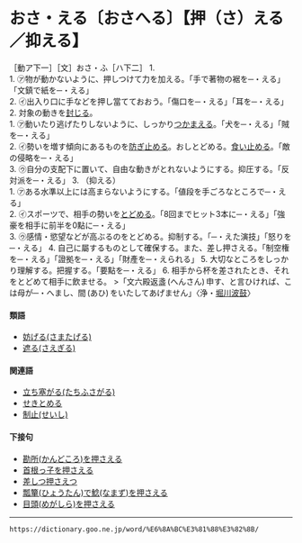 # おさ・える〔おさへる〕【押（さ）える／抑える】
［動ア下一］［文］おさ・ふ［ハ下二］
1.      
    1.  ㋐物が動かないように、押しつけて力を加える。「手で著物の裾を─・える」「文鎮で紙を─・える」        
    2.  ㋑出入り口に手などを押し當てておおう。「傷口を─・える」「耳を─・える」
2.   対象の動きを[封じる](ふうずる（封ずる）)。    
    1.  ㋐動いたり逃げたりしないように、しっかり[つかまえる](つかまえる（捕まえる／掴まえる／捉まえる）)。「犬を─・える」「賊を─・える」        
    2.  ㋑勢いを増す傾向にあるものを[防ぎ](%E3%81%B5%E3%81%9B%E3%81%8E%EF%BC%88%E9%98%B2%E3%81%8E%EF%BC%8F%E7%A6%A6%E3%81%8E%EF%BC%8F%E6%8B%92%E3%81%8E%EF%BC%89.md)[止める](とどめる（止める／留める／停める）)。おしとどめる。[食い止める](くいとめる（食い止める）)。「敵の侵略を─・える」        
    3.  ㋒自分の支配下に置いて、自由な動きがとれないようにする。抑圧する。「反対派を─・える」
3.  （抑える）    
    1.  ㋐ある水準以上には高まらないようにする。「値段を手ごろなところで─・える」        
    2.  ㋑スポーツで、相手の勢いを[とどめる](とどめる（止める／留める／停める）)。「8回までヒット3本に─・える」「強豪を相手に前半を0點に─・える」        
    3.  ㋒感情・慾望などが高ぶるのをとどめる。抑制する。「─・えた演技」「怒りを─・える」
4. 自己に屬するものとして確保する。また、差し押さえる。「制空権を─・える」「證拠を─・える」「財產を─・えられる」
5. 大切なところをしっかり理解する。把握する。「要點を─・える」
6. 相手から杯を差されたとき、それをとどめて相手に飲ませる。
    >「文六殿返盞 (へんさん) 申す、と言ひければ、こは母が─・へまし、間 (あひ) をいたしてあげません」〈浄・[堀川波鼓](https://dictionary.goo.ne.jp/word/%E5%A0%80%E5%B7%9D%E6%B3%A2%E9%BC%93/#jn-205413)〉

#### 類語
-   [妨げる(さまたげる)](https://dictionary.goo.ne.jp/word/%E5%A6%A8%E3%81%92%E3%82%8B/#jn-89235)
-   [遮る(さえぎる)](https://dictionary.goo.ne.jp/word/%E9%81%AE%E3%82%8B_%28%E3%81%95%E3%81%88%E3%81%8E%E3%82%8B%29/#jn-86109)

#### 関連語

-   [立ち塞がる(たちふさがる)](https://dictionary.goo.ne.jp/word/%E7%AB%8B%E5%A1%9E%E3%81%8C%E3%82%8B/#jn-137117)
-   [せきとめる](https://dictionary.goo.ne.jp/word/%E5%A1%9E%E3%81%8D%E6%AD%A2%E3%82%81%E3%82%8B/#jn-123692)
-   [制止(せいし)](https://dictionary.goo.ne.jp/word/%E5%88%B6%E6%AD%A2/#jn-121630)

#### 下接句

-   [勘所(かんどころ)を押さえる](https://dictionary.goo.ne.jp/word/%E5%8B%98%E6%89%80%E3%82%92%E6%8A%BC%E3%81%95%E3%81%88%E3%82%8B/#jn-49262)
-   [首根っ子を押さえる](https://dictionary.goo.ne.jp/word/%E9%A6%96%E6%A0%B9%E3%81%A3%E5%AD%90%E3%82%92%E6%8A%BC%E3%81%95%E3%81%88%E3%82%8B/#jn-62729)
-   [差しつ押さえつ](https://dictionary.goo.ne.jp/word/%E5%B7%AE%E3%81%97%E3%81%A4%E6%8A%BC%E3%81%95%E3%81%88%E3%81%A4/#jn-88019)
-   [瓢簞(ひょうたん)で鯰(なまず)を押さえる](https://dictionary.goo.ne.jp/word/%E7%93%A2%E7%AE%AA%E3%81%A7%E9%AF%B0%E3%82%92%E6%8A%BC%E3%81%95%E3%81%88%E3%82%8B/#jn-187970)
-   [目頭(めがしら)を押さえる](https://dictionary.goo.ne.jp/word/%E7%9B%AE%E9%A0%AD%E3%82%92%E6%8A%BC%E3%81%95%E3%81%88%E3%82%8B/#jn-217102)

---
`https://dictionary.goo.ne.jp/word/%E6%8A%BC%E3%81%88%E3%82%8B/`